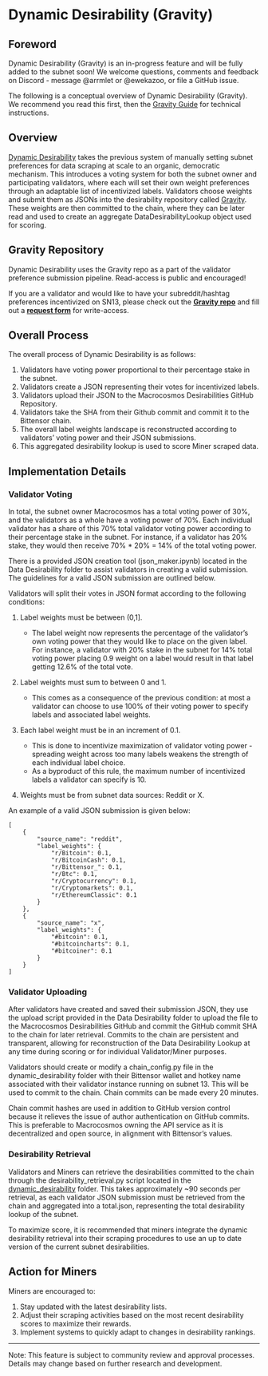 # Dynamic Desirability (Gravity)

## Foreword 

Dynamic Desirability (Gravity) is an in-progress feature and will be fully added to the subnet soon! We welcome questions, comments and feedback on Discord - message @arrmlet or @ewekazoo, or file a GitHub issue. 

The following is a conceptual overview of Dynamic Desirability (Gravity). We recommend you read this first, then the [Gravity Guide](gravity_guide.md) for technical instructions. 


## Overview

[Dynamic Desirability](../dynamic_desirability) takes the previous system of manually setting subnet preferences for data scraping at scale to an organic, democratic mechanism. This introduces a voting system for both the subnet owner and participating validators, where each will set their own weight preferences through an adaptable list of incentivized labels. Validators choose weights and submit them as JSONs into the desirability repository called [Gravity](https://github.com/macrocosm-os/gravity/tree/main). These weights are then committed to the chain, where they can be later read and used to create an aggregate DataDesirabilityLookup object used for scoring. 

## Gravity Repository

Dynamic Desirability uses the Gravity repo as a part of the validator preference submission pipeline. Read-access is public and encouraged! 

If you are a validator and would like to have your subreddit/hashtag preferences incentivized on SN13, please check out the [**Gravity repo**](https://github.com/macrocosm-os/gravity/tree/main) and fill out a [**request form**](https://forms.gle/BzLg4SwWgmi9xVC18) for write-access. 


## Overall Process

The overall process of Dynamic Desirability is as follows:

1. Validators have voting power proportional to their percentage stake in the subnet. 
2. Validators create a JSON representing their votes for incentivized labels. 
3. Validators upload their JSON to the Macrocosmos Desirabilities GitHub Repository.
4. Validators take the SHA from their Github commit and commit it to the Bittensor chain. 
5. The overall label weights landscape is reconstructed according to validators’ voting power and their JSON submissions.
6. This aggregated desirability lookup is used to score Miner scraped data. 


## Implementation Details

### Validator Voting

In total, the subnet owner Macrocosmos has a total voting power of 30%, and the validators as a whole have a voting power of 70%. Each individual validator has a share of this 70% total validator voting power according to their percentage stake in the subnet. For instance, if a validator has 20% stake, they would then receive 70% * 20% = 14% of the total voting power. 

There is a provided JSON creation tool (json_maker.ipynb) located in the Data Desirability folder to assist validators in creating a valid submission. The guidelines for a valid JSON submission are outlined below. 

Validators will split their votes in JSON format according to the following conditions: 

1. Label weights must be between (0,1]. 
    - The label weight now represents the percentage of the validator’s own voting power that they would like to place on the given label. For instance, a validator with 20% stake in the subnet for 14% total voting power placing 0.9 weight on a label would result in that label getting 12.6% of the total vote. 

2. Label weights must sum to between 0 and 1. 
    - This comes as a consequence of the previous condition: at most a validator can choose to use 100% of their voting power to specify labels and associated label weights. 

3. Each label weight must be in an increment of 0.1.
    - This is done to incentivize maximization of validator voting power - spreading weight across too many labels weakens the strength of each individual label choice. 
    - As a byproduct of this rule, the maximum number of incentivized labels a validator can specify is 10. 

4. Weights must be from subnet data sources: Reddit or X.



An example of a valid JSON submission is given below:
```
[
    {
        "source_name": "reddit",
        "label_weights": {
            "r/Bitcoin": 0.1,
            "r/BitcoinCash": 0.1,
            "r/Bittensor_": 0.1,
            "r/Btc": 0.1,
            "r/Cryptocurrency": 0.1,
            "r/Cryptomarkets": 0.1,
            "r/EthereumClassic": 0.1
        }
    },
    {
        "source_name": "x",
        "label_weights": {
            "#bitcoin": 0.1,
            "#bitcoincharts": 0.1,
            "#bitcoiner": 0.1
        }
    }
]
```


### Validator Uploading

After validators have created and saved their submission JSON, they use the upload script provided in the Data Desirability folder to upload the file to the Macrocosmos Desirabilities GitHub and commit the GitHub commit SHA to the chain for later retrieval. Commits to the chain are persistent and transparent, allowing for reconstruction of the Data Desirability Lookup at any time during scoring or for individual Validator/Miner purposes. 

Validators should create or modify a chain_config.py file in the dynamic_desirability folder with their Bittensor wallet and hotkey name associated with their validator instance running on subnet 13. This will be used to commit to the chain. Chain commits can be made every 20 minutes. 

Chain commit hashes are used in addition to GitHub version control because it relieves the issue of author authentication on GitHub commits. This is preferable to Macrocosmos owning the API service as it is decentralized and open source, in alignment with Bittensor’s values. 

### Desirability Retrieval

Validators and Miners can retrieve the desirabilities committed to the chain through the desirability_retrieval.py script located in the [dynamic_desirability](../dynamic_desirability) folder. This takes approximately ~90 seconds per retrieval, as each validator JSON submission must be retrieved from the chain and aggregated into a total.json, representing the total desirability lookup of the subnet. 

To maximize score, it is recommended that miners integrate the dynamic desirability retrieval into their scraping procedures to use an up to date version of the current subnet desirabilities. 


## Action for Miners

Miners are encouraged to:
1. Stay updated with the latest desirability lists.
2. Adjust their scraping activities based on the most recent desirability scores to maximize their rewards.
3. Implement systems to quickly adapt to changes in desirability rankings.

---

Note: This feature is subject to community review and approval processes. Details may change based on further research and development.
